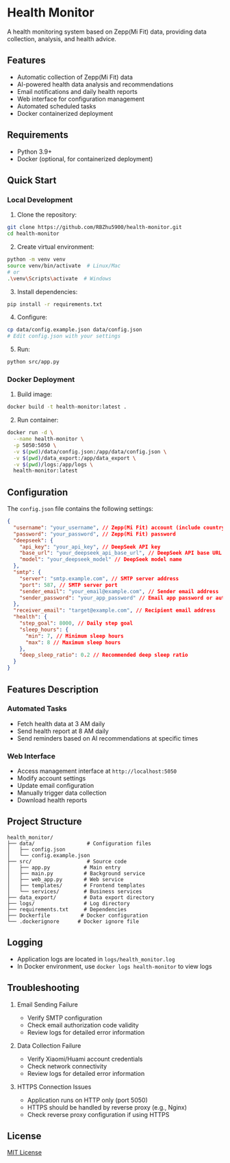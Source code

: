 # Health Monitor

A health monitoring system based on Zepp(Mi Fit) data, providing data collection, analysis, and health advice.

## Features

- Automatic collection of Zepp(Mi Fit) data
- AI-powered health data analysis and recommendations
- Email notifications and daily health reports
- Web interface for configuration management
- Automated scheduled tasks
- Docker containerized deployment

## Requirements

- Python 3.9+
- Docker (optional, for containerized deployment)

## Quick Start

### Local Development

1. Clone the repository:

```bash
git clone https://github.com/RBZhu5900/health-monitor.git
cd health-monitor
```

2. Create virtual environment:

```bash
python -m venv venv
source venv/bin/activate  # Linux/Mac
# or
.\venv\Scripts\activate  # Windows
```

3. Install dependencies:

```bash
pip install -r requirements.txt
```

4. Configure:

```bash
cp data/config.example.json data/config.json
# Edit config.json with your settings
```

5. Run:

```bash
python src/app.py
```

### Docker Deployment

1. Build image:

```bash
docker build -t health-monitor:latest .
```

2. Run container:

```bash
docker run -d \
  --name health-monitor \
  -p 5050:5050 \
  -v $(pwd)/data/config.json:/app/data/config.json \
  -v $(pwd)/data_export:/app/data_export \
  -v $(pwd)/logs:/app/logs \
  health-monitor:latest
```

## Configuration

The `config.json` file contains the following settings:

```json
{
  "username": "your_username", // Zepp(Mi Fit) account (include country code if using phone number, e.g. +8612345678901)
  "password": "your_password", // Zepp(Mi Fit) password
  "deepseek": {
    "api_key": "your_api_key", // DeepSeek API key
    "base_url": "your_deepseek_api_base_url", // DeepSeek API base URL
    "model": "your_deepseek_model" // DeepSeek model name
  },
  "smtp": {
    "server": "smtp.example.com", // SMTP server address
    "port": 587, // SMTP server port
    "sender_email": "your_email@example.com", // Sender email address
    "sender_password": "your_app_password" // Email app password or authorization code
  },
  "receiver_email": "target@example.com", // Recipient email address
  "health": {
    "step_goal": 8000, // Daily step goal
    "sleep_hours": {
      "min": 7, // Minimum sleep hours
      "max": 8 // Maximum sleep hours
    },
    "deep_sleep_ratio": 0.2 // Recommended deep sleep ratio
  }
}
```

## Features Description

### Automated Tasks

- Fetch health data at 3 AM daily
- Send health report at 8 AM daily
- Send reminders based on AI recommendations at specific times

### Web Interface

- Access management interface at `http://localhost:5050`
- Modify account settings
- Update email configuration
- Manually trigger data collection
- Download health reports

## Project Structure

```
health_monitor/
├── data/                 # Configuration files
│   ├── config.json
│   └── config.example.json
├── src/                  # Source code
│   ├── app.py           # Main entry
│   ├── main.py          # Background service
│   ├── web_app.py       # Web service
│   ├── templates/       # Frontend templates
│   └── services/        # Business services
├── data_export/         # Data export directory
├── logs/                # Log directory
├── requirements.txt     # Dependencies
├── Dockerfile          # Docker configuration
└── .dockerignore      # Docker ignore file
```

## Logging

- Application logs are located in `logs/health_monitor.log`
- In Docker environment, use `docker logs health-monitor` to view logs

## Troubleshooting

1. Email Sending Failure

   - Verify SMTP configuration
   - Check email authorization code validity
   - Review logs for detailed error information

2. Data Collection Failure

   - Verify Xiaomi/Huami account credentials
   - Check network connectivity
   - Review logs for detailed error information

3. HTTPS Connection Issues
   - Application runs on HTTP only (port 5050)
   - HTTPS should be handled by reverse proxy (e.g., Nginx)
   - Check reverse proxy configuration if using HTTPS

## License

[MIT License](LICENSE)
